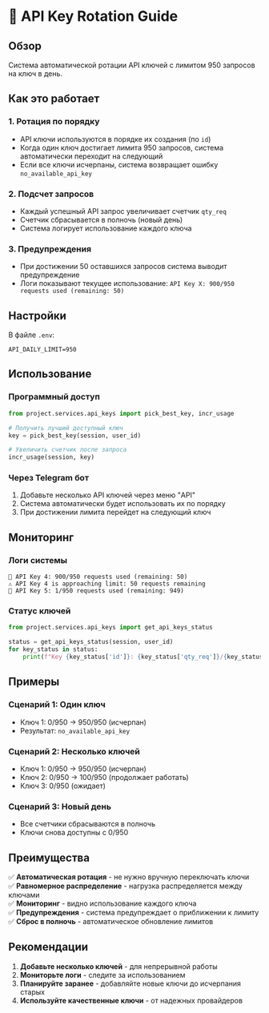 # 🔄 API Key Rotation Guide

## Обзор

Система автоматической ротации API ключей с лимитом 950 запросов на ключ в день.

## Как это работает

### 1. Ротация по порядку
- API ключи используются в порядке их создания (по `id`)
- Когда один ключ достигает лимита 950 запросов, система автоматически переходит на следующий
- Если все ключи исчерпаны, система возвращает ошибку `no_available_api_key`

### 2. Подсчет запросов
- Каждый успешный API запрос увеличивает счетчик `qty_req`
- Счетчик сбрасывается в полночь (новый день)
- Система логирует использование каждого ключа

### 3. Предупреждения
- При достижении 50 оставшихся запросов система выводит предупреждение
- Логи показывают текущее использование: `API Key X: 900/950 requests used (remaining: 50)`

## Настройки

В файле `.env`:
```env
API_DAILY_LIMIT=950
```

## Использование

### Программный доступ
```python
from project.services.api_keys import pick_best_key, incr_usage

# Получить лучший доступный ключ
key = pick_best_key(session, user_id)

# Увеличить счетчик после запроса
incr_usage(session, key)
```

### Через Telegram бот
1. Добавьте несколько API ключей через меню "API"
2. Система автоматически будет использовать их по порядку
3. При достижении лимита перейдет на следующий ключ

## Мониторинг

### Логи системы
```
🔑 API Key 4: 900/950 requests used (remaining: 50)
⚠️ API Key 4 is approaching limit: 50 requests remaining
🔑 API Key 5: 1/950 requests used (remaining: 949)
```

### Статус ключей
```python
from project.services.api_keys import get_api_keys_status

status = get_api_keys_status(session, user_id)
for key_status in status:
    print(f"Key {key_status['id']}: {key_status['qty_req']}/{key_status['limit']} requests")
```

## Примеры

### Сценарий 1: Один ключ
- Ключ 1: 0/950 → 950/950 (исчерпан)
- Результат: `no_available_api_key`

### Сценарий 2: Несколько ключей
- Ключ 1: 0/950 → 950/950 (исчерпан)
- Ключ 2: 0/950 → 100/950 (продолжает работать)
- Ключ 3: 0/950 (ожидает)

### Сценарий 3: Новый день
- Все счетчики сбрасываются в полночь
- Ключи снова доступны с 0/950

## Преимущества

✅ **Автоматическая ротация** - не нужно вручную переключать ключи  
✅ **Равномерное распределение** - нагрузка распределяется между ключами  
✅ **Мониторинг** - видно использование каждого ключа  
✅ **Предупреждения** - система предупреждает о приближении к лимиту  
✅ **Сброс в полночь** - автоматическое обновление лимитов  

## Рекомендации

1. **Добавьте несколько ключей** - для непрерывной работы
2. **Мониторьте логи** - следите за использованием
3. **Планируйте заранее** - добавляйте новые ключи до исчерпания старых
4. **Используйте качественные ключи** - от надежных провайдеров
